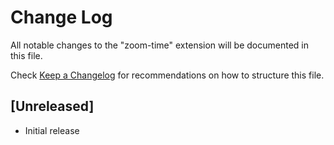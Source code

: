# Change Log

All notable changes to the "zoom-time" extension will be documented in this file.

Check [Keep a Changelog](http://keepachangelog.com/) for recommendations on how to structure this file.

## [Unreleased]

- Initial release